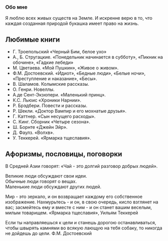 ### Обо мне

Я люблю всех живых существ на Земле. И искренне верю в то, что каждая 
созданная природой букашка имеет право на жизнь.

## Любимые книги
* Г. Троепольский «Черный Бим, белое ухо»
* А., Б. Стругацкие. «Понедельник начинается в субботу», «Пикник на обочине», «Гадкие лебеди»
* М. Цветаева. «Мой Пушкин», «Живое о живом».
* Ф.М. Достоевский. «Идиот», «Бедные люди», «Белые ночи», «Преступление и наказание», «Бесы».
* В. Шаламов. Колымские рассказы.
* О. Генри. Новеллы.
* А.де Сент-Экзюпери. «Маленький принц».
* К.С. Льюис «Хроники Нарнии».
* Р. Брэдбери. Повести и рассказы.
* Р. Шекли. «Доктор Вампир и его мохнатые друзья».
* Г. Каттнер. «Сын несущего расходы».
* С. Кинг. Сборник «Четыре сезона».
* Ш. Борнте «Джейн Эйр».
* Д. Фаулз. «Волхв».
* У. Теккерей. «Ярмарка тщеславия».

## Афоризмы, пословицы, поговорки

В Средней Азии говорят: «Чай - это долгий разговор добрых людей».

Великие люди обсуждают свои идеи.  
Обычные люди говорят о вещах.  
Маленькие люди обсуждают других людей.

Мир - это зеркало, и он возвращает каждому его собственное изображение. 
Нахмурьтесь - и он, в свою очередь, кисло взглянет на вас; засмейтесь 
ему и вместе с ним - и он станет вашим веселым, милым товарищем. 
«Ярмарка тщеславия», Уильям Теккерей

Если ты направляешься к цели и станешь дорогою останавливаться, 
чтобы швырять камнями во всякую лающую на тебя собаку, то никогда 
не дойдешь до цели. Ф.М. Достоевский
